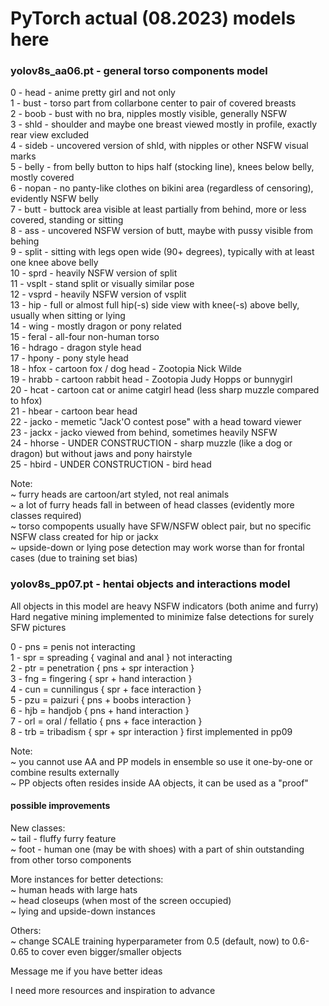 # PyTorch actual (08.2023) models here

### yolov8s_aa06.pt - general torso components model
 
 0 - head   - anime pretty girl and not only <br>
 1 - bust   - torso part from collarbone center to pair of covered breasts <br>
 2 - boob   - bust with no bra, nipples mostly visible, generally NSFW <br>
 3 - shld   - shoulder and maybe one breast viewed mostly in profile, exactly rear view excluded <br>
 4 - sideb  - uncovered version of shld, with nipples or other NSFW visual marks <br>
 5 - belly  - from belly button to hips half (stocking line), knees below belly, mostly covered <br>
 6 - nopan  - no panty-like clothes on bikini area (regardless of censoring), evidently NSFW belly <br>
 7 - butt   - buttock area visible at least partially from behind, more or less covered, standing or sitting <br>
 8 - ass    - uncovered NSFW version of butt, maybe with pussy visible from behing <br>
 9 - split  - sitting with legs open wide (90+ degrees), typically with at least one knee above belly <br>
10 - sprd   - heavily NSFW version of split <br>
11 - vsplt  - stand split or visually similar pose <br>
12 - vsprd  - heavily NSFW version of vsplit <br>
13 - hip    - full or almost full hip(-s) side view with knee(-s) above belly, usually when sitting or lying <br>
14 - wing   - mostly dragon or pony related <br>
15 - feral  - all-four non-human torso <br>
16 - hdrago - dragon style head <br>
17 - hpony  - pony style head <br>
18 - hfox   - cartoon fox / dog head - Zootopia Nick Wilde <br>
19 - hrabb  - cartoon rabbit head - Zootopia Judy Hopps or bunnygirl <br>
20 - hcat   - cartoon cat or anime catgirl head (less sharp muzzle compared to hfox) <br>
21 - hbear  - cartoon bear head <br>
22 - jacko  - memetic "Jack'O contest pose" with a head toward viewer <br>
23 - jackx  - jacko viewed from behind, sometimes heavily NSFW <br>
24 - hhorse - UNDER CONSTRUCTION - sharp muzzle (like a dog or dragon) but without jaws and pony hairstyle <br>
25 - hbird - UNDER CONSTRUCTION - bird head

Note: <br>
~ furry heads are cartoon/art styled, not real animals <br>
~ a lot of furry heads fall in between of head classes (evidently more classes required) <br>
~ torso compopents usually have SFW/NSFW oblect pair, but no specific NSFW class created for hip or jackx <br>
~ upside-down or lying pose detection may work worse than for frontal cases (due to training set bias) <br>


### yolov8s_pp07.pt - hentai objects and interactions model

All objects in this model are heavy NSFW indicators (both anime and furry) <br>
Hard negative mining implemented to minimize false detections for surely SFW pictures <br>

0 - pns = penis not interacting <br>
1 - spr = spreading { vaginal and anal } not interacting <br>
2 - ptr = penetration { pns + spr interaction } <br>
3 - fng = fingering { spr + hand interaction } <br>
4 - cun = cunnilingus { spr + face interaction } <br>
5 - pzu = paizuri { pns + boobs interaction } <br>
6 - hjb = handjob { pns + hand interaction } <br>
7 - orl = oral / fellatio { pns + face interaction } <br>
8 - trb = tribadism { spr + spr interaction } first implemented in pp09 <br>

Note: <br>
~ you cannot use AA and PP models in ensemble so use it one-by-one or combine results externally <br>
~ PP objects often resides inside AA objects, it can be used as a "proof" <br>


#### possible improvements

New classes: <br>
~ tail - fluffy furry feature <br>
~ foot - human one (may be with shoes) with a part of shin outstanding from other torso components

More instances for better detections: <br>
~ human heads with large hats <br>
~ head closeups (when most of the screen occupied) <br>
~ lying and upside-down instances  <br>

Others: <br>
~ change SCALE training hyperparameter from 0.5 (default, now) to 0.6-0.65 to cover even bigger/smaller objects <br>

Message me if you have better ideas <br>

I need more resources and inspiration to advance <br>

